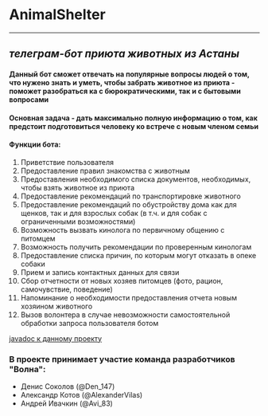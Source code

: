 # AnimalShelter

---

## _телеграм-бот приюта животных из Астаны_
#### Данный бот сможет отвечать на популярные вопросы людей о том, что нужено знать и уметь, чтобы забрать животное из приюта - поможет разобраться ка с бюрократическими, так и с бытовыми вопросами

#### Основная задача - дать максимально полную информацию о том, как предстоит подготовиться человеку ко встрече с новым членом семьи

#### Функции бота:

1. Приветствие пользователя
2. Предоставление правил знакомства с животным
3. Предоставления необходимого списка документов, необходимых, чтобы взять животное из приюта
4. Предоставление рекомендаций по транспортировке животного
5. Предоставление рекомендаций по обустройству дома как для щенков, так и для взрослых собак (в т.ч. и для собак с ограниченными возможностями) 
6. Возможность вызвать кинолога по первичному общению с питомцем
7. Возможность получить рекомендации по проверенным кинологам
8. Предоставление списка причин, по которым могут отказать в опеке собаки
9. Прием и запись контактных данных для связи
10. Сбор отчетности от новых хозяев питомцев (фото, рацион, самочувствие, поведение)
11. Напоминание о необходимости предоставления отчета новым хозяином животного
12. Вызов волонтера в случае невозможности самостоятельной обработки запроса пользователя ботом

[javadoc к данному проекту](https://aivachkin.github.io/JD2AnimalShelterBot/)

### В проекте принимает участие команда разработчиков "Волна":

* Денис Соколов (@Den_147)
* Александр Котов (@AlexanderVilas)
* Андрей Ивачкин (@Avi_83)
